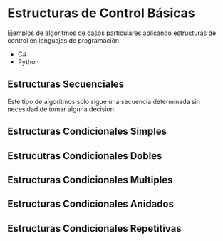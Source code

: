 # Estructuras de Control Básicas

Ejemplos de algoritmos de casos particulares aplicando estructuras de control en lenguajes de programación

- C#
- Python

## Estructuras Secuenciales

Este tipo de algoritmos solo sigue una secuencia determinada sin necesidad de tomar alguna decision

## Estructuras Condicionales Simples
## Estrucutras Condicionales Dobles
## Estructuras Condicionales Multiples
## Estructuras Condicionales Anidados
## Estructuras Condicionales Repetitivas